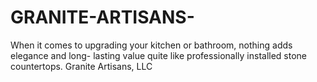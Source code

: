# GRANITE-ARTISANS-
When it comes to upgrading your kitchen or bathroom, nothing adds elegance and long- lasting value quite like professionally installed stone countertops. Granite Artisans, LLC 
